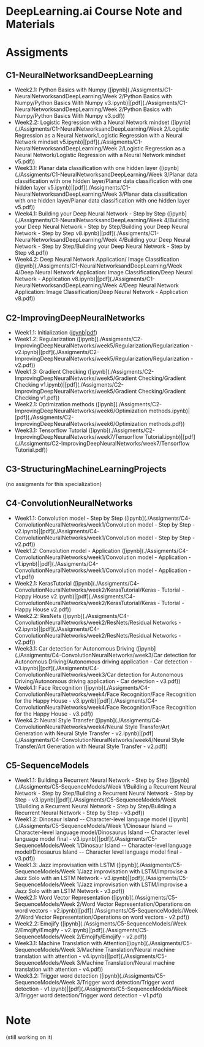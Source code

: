 # DeepLearning.ai Course Note and Materials



# Assigments
## C1-NeuralNetworksandDeepLearning
- Week2.1: Python Basics with Numpy ([ipynb](./Assigments/C1-NeuralNetworksandDeepLearning/Week 2/Python Basics with Numpy/Python Basics With Numpy v3.ipynb)|[pdf](./Assigments/C1-NeuralNetworksandDeepLearning/Week 2/Python Basics with Numpy/Python Basics With Numpy v3.pdf))
- Week2.2: Logistic Regression with a Neural Network mindset ([ipynb](./Assigments/C1-NeuralNetworksandDeepLearning/Week 2/Logistic Regression as a Neural Network/Logistic Regression with a Neural Network mindset v5.ipynb)|[pdf](./Assigments/C1-NeuralNetworksandDeepLearning/Week 2/Logistic Regression as a Neural Network/Logistic Regression with a Neural Network mindset v5.pdf))
- Week3.1: Planar data classification with one hidden layer ([ipynb](./Assigments/C1-NeuralNetworksandDeepLearning/Week 3/Planar data classification with one hidden layer/Planar data classification with one hidden layer v5.ipynb)|[pdf](./Assigments/C1-NeuralNetworksandDeepLearning/Week 3/Planar data classification with one hidden layer/Planar data classification with one hidden layer v5.pdf))
- Week4.1: Building your Deep Neural Network - Step by Step ([ipynb](./Assigments/C1-NeuralNetworksandDeepLearning/Week 4/Building your Deep Neural Network - Step by Step/Building your Deep Neural Network - Step by Step v8.ipynb)|[pdf](./Assigments/C1-NeuralNetworksandDeepLearning/Week 4/Building your Deep Neural Network - Step by Step/Building your Deep Neural Network - Step by Step v8.pdf))
- Week4.2: Deep Neural Network Application/ Image Classification ([ipynb](./Assigments/C1-NeuralNetworksandDeepLearning/Week 4/Deep Neural Network Application: Image Classification/Deep Neural Network - Application v8.ipynb)|[pdf](./Assigments/C1-NeuralNetworksandDeepLearning/Week 4/Deep Neural Network Application: Image Classification/Deep Neural Network - Application v8.pdf))

## C2-ImprovingDeepNeuralNetworks
- Week1.1: Initialization ([ipynb](./Assigments/C2-ImprovingDeepNeuralNetworks/week5/Initialization/Initialization.ipynb)|[pdf](./Assigments/C2-ImprovingDeepNeuralNetworks/week5/Initialization/Initialization.pdf))
- Week1.2: Regularization ([ipynb](./Assigments/C2-ImprovingDeepNeuralNetworks/week5/Regularization/Regularization - v2.ipynb)|[pdf](./Assigments/C2-ImprovingDeepNeuralNetworks/week5/Regularization/Regularization - v2.pdf))
- Week1.3: Gradient Checking ([ipynb](./Assigments/C2-ImprovingDeepNeuralNetworks/week5/Gradient Checking/Gradient Checking v1.ipynb)|[pdf](./Assigments/C2-ImprovingDeepNeuralNetworks/week5/Gradient Checking/Gradient Checking v1.pdf))
- Week2.1: Optimization methods ([ipynb](./Assigments/C2-ImprovingDeepNeuralNetworks/week6/Optimization methods.ipynb)|[pdf](./Assigments/C2-ImprovingDeepNeuralNetworks/week6/Optimization methods.pdf))
- Week3.1: Tensorflow Tutorial ([ipynb](./Assigments/C2-ImprovingDeepNeuralNetworks/week7/Tensorflow Tutorial.ipynb)|[pdf](./Assigments/C2-ImprovingDeepNeuralNetworks/week7/Tensorflow Tutorial.pdf))

## C3-StructuringMachineLearningProjects
(no assigments for this specialization)

## C4-ConvolutionNeuralNetworks
- Week1.1: Convolution model - Step by Step ([ipynb](./Assigments/C4-ConvolutionNeuralNetworks/week1/Convolution model - Step by Step - v2.ipynb)|[pdf](./Assigments/C4-ConvolutionNeuralNetworks/week1/Convolution model - Step by Step - v2.pdf))
- Week1.2: Convolution model - Application ([ipynb](./Assigments/C4-ConvolutionNeuralNetworks/week1/Convolution model - Application - v1.ipynb)|[pdf](./Assigments/C4-ConvolutionNeuralNetworks/week1/Convolution model - Application - v1.pdf))
- Week2.1: KerasTutorial ([ipynb](./Assigments/C4-ConvolutionNeuralNetworks/week2/KerasTutorial/Keras - Tutorial - Happy House v2.ipynb)|[pdf](./Assigments/C4-ConvolutionNeuralNetworks/week2/KerasTutorial/Keras - Tutorial - Happy House v2.pdf))
- Week2.2: ResNets ([ipynb](./Assigments/C4-ConvolutionNeuralNetworks/week2/ResNets/Residual Networks - v2.ipynb)|[pdf](./Assigments/C4-ConvolutionNeuralNetworks/week2/ResNets/Residual Networks - v2.pdf))
- Week3.1: Car detection for Autonomous Driving ([ipynb](./Assigments/C4-ConvolutionNeuralNetworks/week3/Car detection for Autonomous Driving/Autonomous driving application - Car detection - v3.ipynb)|[pdf](./Assigments/C4-ConvolutionNeuralNetworks/week3/Car detection for Autonomous Driving/Autonomous driving application - Car detection - v3.pdf))
- Week4.1: Face Recognition ([ipynb](./Assigments/C4-ConvolutionNeuralNetworks/week4/Face Recognition/Face Recognition for the Happy House - v3.ipynb)|[pdf](./Assigments/C4-ConvolutionNeuralNetworks/week4/Face Recognition/Face Recognition for the Happy House - v3.pdf))
- Week4.2: Neural Style Transfer ([ipynb](./Assigments/C4-ConvolutionNeuralNetworks/week4/Neural Style Transfer/Art Generation with Neural Style Transfer - v2.ipynb)|[pdf](./Assigments/C4-ConvolutionNeuralNetworks/week4/Neural Style Transfer/Art Generation with Neural Style Transfer - v2.pdf))

## C5-SequenceModels
- Week1.1: Building a Recurrent Neural Network - Step by Step ([ipynb](./Assigments/C5-SequenceModels/Week 1/Building a Recurrent Neural Network - Step by Step/Building a Recurrent Neural Network - Step by Step - v3.ipynb)|[pdf](./Assigments/C5-SequenceModels/Week 1/Building a Recurrent Neural Network - Step by Step/Building a Recurrent Neural Network - Step by Step - v3.pdf))
- Week1.2: Dinosaur Island -- Character-level language model ([ipynb](./Assigments/C5-SequenceModels/Week 1/Dinosaur Island -- Character-level language model/Dinosaurus Island -- Character level language model final - v3.ipynb)|[pdf](./Assigments/C5-SequenceModels/Week 1/Dinosaur Island -- Character-level language model/Dinosaurus Island -- Character level language model final - v3.pdf))
- Week1.3: Jazz improvisation with LSTM ([ipynb](./Assigments/C5-SequenceModels/Week 1/Jazz improvisation with LSTM/Improvise a Jazz Solo with an LSTM Network - v3.ipynb)|[pdf](./Assigments/C5-SequenceModels/Week 1/Jazz improvisation with LSTM/Improvise a Jazz Solo with an LSTM Network - v3.pdf))
- Week2.1: Word Vector Representation ([ipynb](./Assigments/C5-SequenceModels/Week 2/Word Vector Representation/Operations on word vectors - v2.ipynb)|[pdf](./Assigments/C5-SequenceModels/Week 2/Word Vector Representation/Operations on word vectors - v2.pdf))
- Week2.2: Emojify ([ipynb](./Assigments/C5-SequenceModels/Week 2/Emojify/Emojify - v2.ipynb)|[pdf](./Assigments/C5-SequenceModels/Week 2/Emojify/Emojify - v2.pdf))
- Week3.1: Machine Translation with Attention([ipynb](./Assigments/C5-SequenceModels/Week 3/Machine Translation/Neural machine translation with attention - v4.ipynb)|[pdf](./Assigments/C5-SequenceModels/Week 3/Machine Translation/Neural machine translation with attention - v4.pdf))
- Week3.2: Trigger word detection ([ipynb](./Assigments/C5-SequenceModels/Week 3/Trigger word detection/Trigger word detection - v1.ipynb)|[pdf](./Assigments/C5-SequenceModels/Week 3/Trigger word detection/Trigger word detection - v1.pdf))


# Note
(still working on it)


